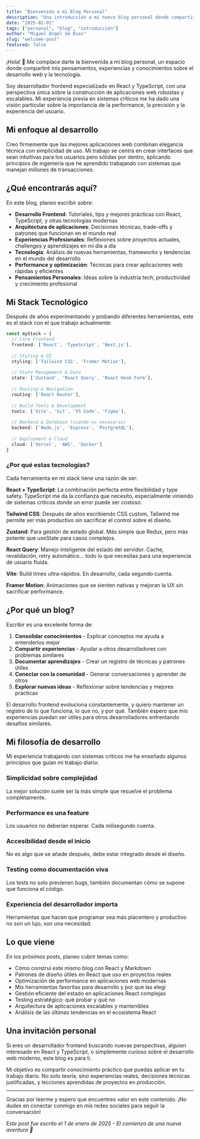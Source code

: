 ```yaml
---
title: "Bienvenido a mi Blog Personal"
description: "Una introducción a mi nuevo blog personal donde compartiré reflexiones sobre desarrollo web, tecnología y más."
date: "2025-01-01"
tags: ["personal", "blog", "introducción"]
author: "Miguel Ángel de Dios"
slug: "welcome-post"
featured: false
---
```


¡Hola! 👋 Me complace darte la bienvenida a mi blog personal, un espacio donde compartiré mis pensamientos, experiencias y conocimientos sobre el desarrollo web y la tecnología.

Soy desarrollador frontend especializado en React y TypeScript, con una perspectiva única sobre la construcción de aplicaciones web robustas y escalables. Mi experiencia previa en sistemas críticos me ha dado una visión particular sobre la importancia de la performance, la precisión y la experiencia del usuario.

## Mi enfoque al desarrollo

Creo firmemente que las mejores aplicaciones web combinan elegancia técnica con simplicidad de uso. Mi trabajo se centra en crear interfaces que sean intuitivas para los usuarios pero sólidas por dentro, aplicando principios de ingeniería que he aprendido trabajando con sistemas que manejan millones de transacciones.

## ¿Qué encontrarás aquí?

En este blog, planeo escribir sobre:

- **Desarrollo Frontend**: Tutoriales, tips y mejores prácticas con React, TypeScript, y otras tecnologías modernas
- **Arquitectura de aplicaciones**: Decisiones técnicas, trade-offs y patrones que funcionan en el mundo real
- **Experiencias Profesionales**: Reflexiones sobre proyectos actuales, challenges y aprendizajes en mi día a día
- **Tecnología**: Análisis de nuevas herramientas, frameworks y tendencias en el mundo del desarrollo
- **Performance y optimización**: Técnicas para crear aplicaciones web rápidas y eficientes
- **Pensamientos Personales**: Ideas sobre la industria tech, productividad y crecimiento profesional

## Mi Stack Tecnológico

Después de años experimentando y probando diferentes herramientas, este es el stack con el que trabajo actualmente:

```typescript
const myStack = {
  // Core Frontend
  frontend: ['React', 'TypeScript', 'Next.js'],
  
  // Styling & UI
  styling: ['Tailwind CSS', 'Framer Motion'],
  
  // State Management & Data
  state: ['Zustand', 'React Query', 'React Hook Form'],
  
  // Routing & Navigation
  routing: ['React Router'],
  
  // Build Tools & Development
  tools: ['Vite', 'Git', 'VS Code', 'Figma'],
  
  // Backend & Database (cuando es necesario)
  backend: ['Node.js', 'Express', 'PostgreSQL'],
  
  // Deployment & Cloud
  cloud: ['Vercel', 'AWS', 'Docker']
}
```

### ¿Por qué estas tecnologías?

Cada herramienta en mi stack tiene una razón de ser:

**React + TypeScript**: La combinación perfecta entre flexibilidad y type safety. TypeScript me da la confianza que necesito, especialmente viniendo de sistemas críticos donde un error puede ser costoso.

**Tailwind CSS**: Después de años escribiendo CSS custom, Tailwind me permite ser más productivo sin sacrificar el control sobre el diseño.

**Zustand**: Para gestión de estado global. Más simple que Redux, pero más potente que useState para casos complejos.

**React Query**: Manejo inteligente del estado del servidor. Cache, revalidación, retry automático... todo lo que necesitas para una experiencia de usuario fluida.

**Vite**: Build times ultra-rápidos. En desarrollo, cada segundo cuenta.

**Framer Motion**: Animaciones que se sienten nativas y mejoran la UX sin sacrificar performance.

## ¿Por qué un blog?

Escribir es una excelente forma de:

1. **Consolidar conocimientos** - Explicar conceptos me ayuda a entenderlos mejor
2. **Compartir experiencias** - Ayudar a otros desarrolladores con problemas similares
3. **Documentar aprendizajes** - Crear un registro de técnicas y patrones útiles
4. **Conectar con la comunidad** - Generar conversaciones y aprender de otros
5. **Explorar nuevas ideas** - Reflexionar sobre tendencias y mejores prácticas

El desarrollo frontend evoluciona constantemente, y quiero mantener un registro de lo que funciona, lo que no, y por qué. También espero que mis experiencias puedan ser útiles para otros desarrolladores enfrentando desafíos similares.

## Mi filosofía de desarrollo

Mi experiencia trabajando con sistemas críticos me ha enseñado algunos principios que guían mi trabajo diario:

### **Simplicidad sobre complejidad**

La mejor solución suele ser la más simple que resuelve el problema completamente.

### **Performance es una feature**

Los usuarios no deberían esperar. Cada milisegundo cuenta.

### **Accesibilidad desde el inicio**

No es algo que se añade después, debe estar integrado desde el diseño.

### **Testing como documentación viva**

Los tests no solo previenen bugs, también documentan cómo se supone que funciona el código.

### **Experiencia del desarrollador importa**

Herramientas que hacen que programar sea más placentero y productivo no son un lujo, son una necesidad.

## Lo que viene

En los próximos posts, planeo cubrir temas como:

- Cómo construí este mismo blog con React y Markdown
- Patrones de diseño útiles en React que uso en proyectos reales
- Optimización de performance en aplicaciones web modernas
- Mis herramientas favoritas para desarrollo y por qué las elegí
- Gestión eficiente del estado en aplicaciones React complejas
- Testing estratégico: qué probar y qué no
- Arquitectura de aplicaciones escalables y mantenibles
- Análisis de las últimas tendencias en el ecosistema React

## Una invitación personal

Si eres un desarrollador frontend buscando nuevas perspectivas, alguien interesado en React y TypeScript, o simplemente curioso sobre el desarrollo web moderno, este blog es para ti.

Mi objetivo es compartir conocimiento práctico que puedas aplicar en tu trabajo diario. No solo teoría, sino experiencias reales, decisiones técnicas justificadas, y lecciones aprendidas de proyectos en producción.

---

Gracias por leerme y espero que encuentres valor en este contenido. ¡No dudes en conectar conmigo en mis redes sociales para seguir la conversación!

*Este post fue escrito el 1 de enero de 2025 - El comienzo de una nueva aventura 🚀*
